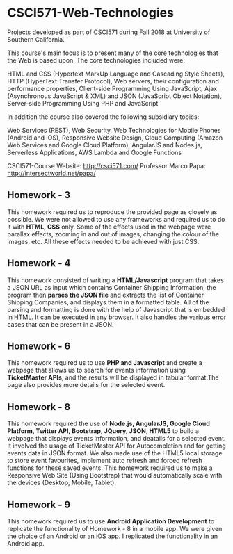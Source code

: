# CSCI571-Web-Technologies
Projects developed as part of CSCI571 during Fall 2018 at University of Southern California. 

This course's main focus is to present many of the core technologies that the Web is based upon. The core technologies included were:

HTML and CSS (Hypertext MarkUp Language and Cascading Style Sheets),
HTTP (HyperText Transfer Protocol),
Web servers, their configuration and performance properties,
Client-side Programming Using JavaScript,
Ajax (Asynchronous JavaScript & XML) and JSON (JavaScript Object Notation),
Server-side Programming Using PHP and JavaScript

In addition the course  also covered the following subsidiary topics:

Web Services (REST),
Web Security,
Web Technologies for Mobile Phones (Android and iOS),
Responsive Website Design,
Cloud Computing (Amazon Web Services and Google Cloud Platform),
AngularJS and Nodes.js,
Serverless Applications,
AWS Lambda and Google Functions

CSCI571-Course Website: http://csci571.com/
Professor Marco Papa: http://intersectworld.net/papa/

## Homework - 3
This homework required us to reproduce the provided page as closely as possible. We were not allowed to use any frameworks and required us to do it with **HTML, CSS** only. Some of the effects used in the webpage were parallax effects, zooming in and out of images, changing the colour of the images, etc. All these effects needed to be achieved with just CSS.

## Homework - 4
This homework consisted of writing a **HTML/Javascript** program that takes a JSON URL as input which contains Container Shipping Information, the program then **parses the JSON file** and extracts the list of Container Shipping Companies, and displays them in a formatted table. All of the parsing and formatting is done with the help of Javascript that is embedded in HTML. It can be executed in any browser. It also handles the various error cases that can be present in a JSON.

## Homework - 6
This homework required us to use **PHP and Javascript** and create a webpage that allows us to search for events information using **TicketMaster APIs**, and the results will be displayed in tabular format.The page also provides more details for the selected event.  

## Homework - 8
This homework required the use of **Node.js, AngularJS, Google Cloud Platform, Twitter API, Bootstrap, JQuery, JSON, HTML5** to build a webpage that displays events information, and deatails for a selected event. It involved the usage of TicketMaster API for Autocompletion and for getting events data in JSON format. We also made use of the HTML5 local storage to store event favourites, implement auto refresh and forced refresh functions for these saved events. This homework required us to make a Responsive Web Site (Using Bootstrap) that would automatically scale with the devices (Desktop, Mobile, Tablet).

## Homework - 9
This homework required us to use **Android Application Development** to replicate the functionality of Homework - 8 in a mobile app. We were given the choice of an Android or an iOS app. I replicated the functionality in an Android app. 
